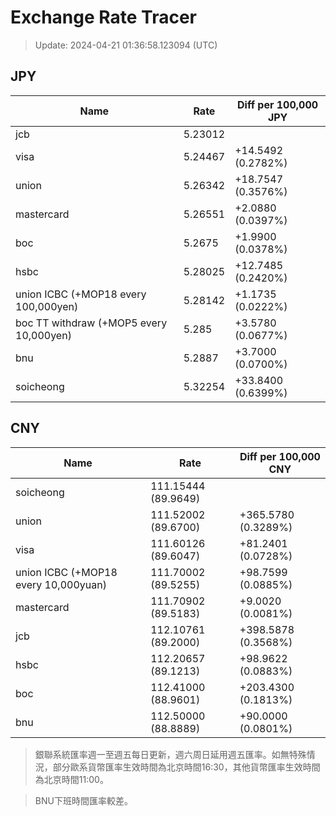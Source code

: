 # Exchange Rate Tracer

> Update: 2024-04-21 01:36:58.123094 (UTC)

## JPY

| Name                                    |    Rate | Diff per 100,000 JPY   |
|-----------------------------------------|---------|------------------------|
| jcb                                     | 5.23012 |                        |
| visa                                    | 5.24467 | +14.5492 (0.2782%)     |
| union                                   | 5.26342 | +18.7547 (0.3576%)     |
| mastercard                              | 5.26551 | +2.0880 (0.0397%)      |
| boc                                     | 5.2675  | +1.9900 (0.0378%)      |
| hsbc                                    | 5.28025 | +12.7485 (0.2420%)     |
| union ICBC (+MOP18 every 100,000yen)    | 5.28142 | +1.1735 (0.0222%)      |
| boc TT withdraw (+MOP5 every 10,000yen) | 5.285   | +3.5780 (0.0677%)      |
| bnu                                     | 5.2887  | +3.7000 (0.0700%)      |
| soicheong                               | 5.32254 | +33.8400 (0.6399%)     |

## CNY

| Name                                 | Rate                | Diff per 100,000 CNY   |
|--------------------------------------|---------------------|------------------------|
| soicheong                            | 111.15444	(89.9649) |                        |
| union                                | 111.52002	(89.6700) | +365.5780 (0.3289%)    |
| visa                                 | 111.60126	(89.6047) | +81.2401 (0.0728%)     |
| union ICBC (+MOP18 every 10,000yuan) | 111.70002	(89.5255) | +98.7599 (0.0885%)     |
| mastercard                           | 111.70902	(89.5183) | +9.0020 (0.0081%)      |
| jcb                                  | 112.10761	(89.2000) | +398.5878 (0.3568%)    |
| hsbc                                 | 112.20657	(89.1213) | +98.9622 (0.0883%)     |
| boc                                  | 112.41000	(88.9601) | +203.4300 (0.1813%)    |
| bnu                                  | 112.50000	(88.8889) | +90.0000 (0.0801%)     |


> 銀聯系統匯率週一至週五每日更新，週六周日延用週五匯率。如無特殊情況，部分歐系貨幣匯率生效時間為北京時間16:30，其他貨幣匯率生效時間為北京時間11:00。

> BNU下班時間匯率較差。

